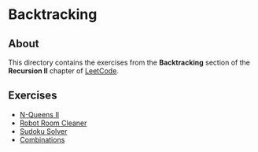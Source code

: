 # Backtracking
## About
This directory contains the exercises from the **Backtracking** section of the **Recursion II** chapter of [LeetCode](https://leetcode.com/).

## Exercises
* [N-Queens II](n_queens_ii)
* [Robot Room Cleaner](robot_room_cleaner)
* [Sudoku Solver](sudoku_solver)
* [Combinations](combinations)
